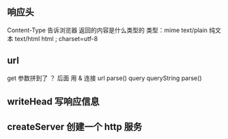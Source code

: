 ## 响应头
Content-Type 告诉浏览器 返回的内容是什么类型的
类型：mime text/plain 纯文本 text/html html ; charset=utf-8

## url
get 参数拼到了 ？ 后面 用 & 连接
url parse() query 
queryString parse()

## writeHead 写响应信息
## createServer 创建一个 http 服务